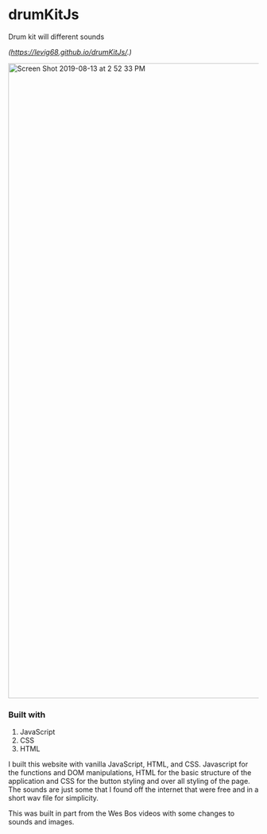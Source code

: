 # drumKitJs
Drum kit will different sounds

*(https://levig68.github.io/drumKitJs/.)*

<img width="1278" alt="Screen Shot 2019-08-13 at 2 52 33 PM" src="https://user-images.githubusercontent.com/17188105/62976625-40408080-bdda-11e9-9978-5dbf0eada8ed.png">



### Built with 
1. JavaScript
2. CSS
3. HTML

I built this website with vanilla JavaScript, HTML, and CSS. Javascript for the functions and DOM manipulations, HTML for the basic structure of the application and CSS for the button styling and over all styling of the page. The sounds are just some that I found off the internet that were free and in a short wav file for simplicity. 

This was built in part from the Wes Bos videos with some changes to sounds and images.



